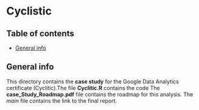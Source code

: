 # Cyclistic 

## Table of contents
* [General info](#general-info)

## General info
This directory contains the **case study** for the Google Data Analytics certificate (Cyclitic).The file **Cyclitic.R** contains the code 
The **case_Study_Roadmap.pdf** file contains the roadmap for this analysis.
The *main* file contains the link to the final report. 
